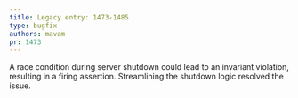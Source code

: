 ```yaml
---
title: Legacy entry: 1473-1485
type: bugfix
authors: mavam
pr: 1473
---
```


A race condition during server shutdown could lead to an invariant violation,
resulting in a firing assertion. Streamlining the shutdown logic resolved the
issue.
